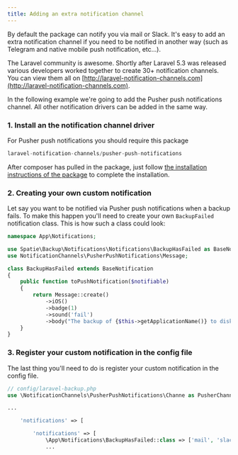 ```yaml
---
title: Adding an extra notification channel
---
```


By default the package can notify you via mail or Slack. It's easy to add an extra notification channel if you need to be notified in another way (such as Telegram and native mobile push notification, etc...).
 
The Laravel community is awesome. Shortly after Laravel 5.3 was released various developers worked together to create 30+ notification channels. You can view them all on [http://laravel-notification-channels.com](http://laravel-notification-channels.com).
 
In the following example we're going to add the Pusher push notifications channel. All other notification drivers can be added in the same way.

### 1. Install an the notification channel driver

For Pusher push notifications you should require this package

```php
laravel-notification-channels/pusher-push-notifications
```

After composer has pulled in the package, just follow [the installation instructions of the package](https://github.com/laravel-notification-channels#installation) to complete the installation.


### 2. Creating your own custom notification

Let say you want to be notified via Pusher push notifications when a backup fails. To make this happen you'll need to create your own `BackupFailed` notification class. This is how such a class could look:

```php
namespace App\Notifications;

use Spatie\Backup\Notifications\Notifications\BackupHasFailed as BaseNotification;
use NotificationChannels\PusherPushNotifications\Message;

class BackupHasFailed extends BaseNotification
{
    public function toPushNotification($notifiable)
    {
        return Message::create()
            ->iOS()
            ->badge(1)
            ->sound('fail')
            ->body("The backup of {$this->getApplicationName()} to disk {$this->getDiskName()} has failed");
    }
}
```

### 3. Register your custom notification in the config file

The last thing you'll need to do is register your custom notification in the config file.

```php
// config/laravel-backup.php
use \NotificationChannels\PusherPushNotifications\Channe as PusherChannell

...

    'notifications' => [

        'notifications' => [
            \App\Notifications\BackupHasFailed::class => ['mail', 'slack',PusherChannelll::class],
            ...
```

